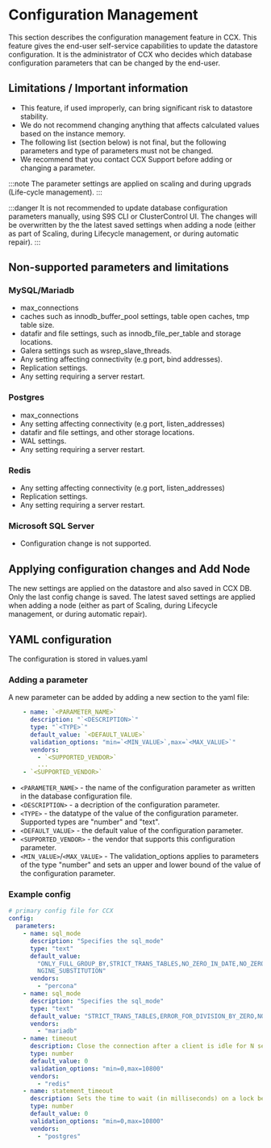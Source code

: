 # Configuration Management

This section describes the configuration management feature in CCX. This feature gives the end-user self-service capabilities to update the datastore configuration. It is the administrator of CCX who decides which database configuration parameters that can be changed by the end-user.

## Limitations / Important information

- This feature, if used improperly, can bring significant risk to datastore stability.
- We do not recommend changing anything that affects calculated values based on the instance memory.
- The following list (section below) is not final, but the following parameters and type of parameters must not be changed.
- We recommend that you contact CCX Support before adding or changing a parameter.

:::note
The parameter settings are applied on scaling and during upgrads (Life-cycle management).
:::

:::danger
It is not recommended to update database configuration parameters manually, using S9S CLI or ClusterControl UI. The changes will be overwritten by the the latest saved settings when adding a node (either as part of Scaling, during Lifecycle management, or during automatic repair).
:::
 
## Non-supported parameters and limitations

### MySQL/Mariadb

- max_connections
- caches such as innodb_buffer_pool settings, table open caches, tmp table size.
- datafir and file settings, such as innodb_file_per_table and storage locations.
- Galera settings such as wsrep_slave_threads.
- Any setting affecting connectivity (e.g port, bind addresses).
- Replication settings.
- Any setting requiring a server restart.

### Postgres

- max_connections
- Any setting affecting connectivity (e.g port, listen_addresses)
- datafir and file settings, and other storage locations.
- WAL settings.
- Any setting requiring a server restart.

### Redis

- Any setting affecting connectivity (e.g port, listen_addresses)
- Replication settings.
- Any setting requiring a server restart.

### Microsoft SQL Server

- Configuration change is not supported.

## Applying configuration changes and Add Node

The new settings are applied on the datastore and also saved in CCX DB. Only the last config change is saved.
The latest saved settings are applied when adding a node (either as part of Scaling, during Lifecycle management, or during automatic repair).

## YAML configuration

The configuration is stored in values.yaml

### Adding a parameter

A new parameter can be added by adding a new section to the yaml file:

```yaml
    - name: `<PARAMETER_NAME>`
      description: "`<DESCRIPTION>`"
      type: "`<TYPE>`"
      default_value: `<DEFAULT_VALUE>`
      validation_options: "min=`<MIN_VALUE>`,max=`<MAX_VALUE>`"
      vendors:
        - `<SUPPORTED_VENDOR>`
        ...
	- `<SUPPORTED_VENDOR>`
```

- `<PARAMETER_NAME>` - the name of the configuration parameter as written in the database configuration file.
- `<DESCRIPTION>` - a decription of the configuration parameter.
- `<TYPE>` - the datatype of the value of the configuration parameter. Supported types are "number" and "text".
- `<DEFAULT_VALUE>` - the default value of the configuration parameter.
- `<SUPPORTED_VENDOR>` - the vendor that supports this configuration parameter.
- `<MIN_VALUE>`/`<MAX_VALUE>` - The validation_options applies to parameters of the type "number" and sets an upper and lower bound of the value of the configuration parameter.

### Example config

```yaml
# primary config file for CCX
config:
  parameters:
    - name: sql_mode
      description: "Specifies the sql_mode"
      type: "text"
      default_value:
        "ONLY_FULL_GROUP_BY,STRICT_TRANS_TABLES,NO_ZERO_IN_DATE,NO_ZERO_DATE,ERROR_FOR_DIVISION_BY_ZERO,NO_E\
        NGINE_SUBSTITUTION"
      vendors:
        - "percona"
    - name: sql_mode
      description: "Specifies the sql_mode"
      type: "text"
      default_value: "STRICT_TRANS_TABLES,ERROR_FOR_DIVISION_BY_ZERO,NO_AUTO_CREATE_USER,NO_ENGINE_SUBSTITUTION"
      vendors:
        - "mariadb"
    - name: timeout
      description: Close the connection after a client is idle for N seconds (0 to disable)
      type: number
      default_value: 0
      validation_options: "min=0,max=10800"
      vendors:
        - "redis"
    - name: statement_timeout
      description: Sets the time to wait (in milliseconds) on a lock before checking for deadlock
      type: number
      default_value: 0
      validation_options: "min=0,max=10800"
      vendors:
        - "postgres"
```

